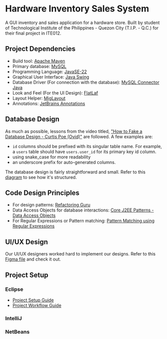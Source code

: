 # Hardware Inventory Sales System

A GUI inventory and sales application for a hardware store. Built by student of Technological Institute of the Philippines - Quezon City (T.I.P. - Q.C.) for their final project in ITE012.

## Project Dependencies
 - Build tool: [Apache Maven](https://maven.apache.org/)
 - Primary database: [MySQL](https://www.mysql.com/)
 - Programming Language: [JavaSE-22](https://www.oracle.com/java/technologies/javase/jdk22-archive-downloads.html)
 - Graphical User Interface: [Java Swing](https://docs.oracle.com/javase/tutorial/uiswing/start/index.html)
 - Database Driver (For connection with the database): [MySQL Connector Java](https://github.com/mysql/mysql-connector-j)
 - Look and Feel (For the UI Design): [FlatLaf](https://github.com/JFormDesigner/FlatLaf)
 - Layout Helper: [MigLayout](http://www.miglayout.com/)
 - Annotations: [JetBrains Annotations](https://github.com/JetBrains/java-annotations)

## Database Design

As much as possible, lessons from the video titled, ["How to Fake a Database Design - Curtis Poe (‎Ovid‎)"](https://youtu.be/y1tcbhWLiUM?si=TuftIGFaH6Z4yeMF) are followed.
A few examples are:

 - `id` columns should be prefixed with its singular table name. For example, a `users` table should have `users.user_id` for its primary key id column.
 - using snake_case for more readability
 - an underscore prefix for auto-generated columns.

The database design is fairly straightforward and small. Refer to this [diagram](https://dbdocs.io/workemailaaronragudos/murico) to see how it's structured.

## Code Design Principles

- For design patterns: [Refactoring Guru](https://refactoring.guru/)
- Data Access Objects for database interactions: [Core J2EE Patterns - Data Access Objects](https://www.oracle.com/java/technologies/dataaccessobject.html)
- For Regular Expressions or Pattern matching: [Pattern Matching using Regular Expressions](https://knowledge.square-9.com/gc230/pattern-matching-using-regular-expressions)

## UI/UX Design

Our UI/UX designers worked hard to implement our designs. Refer to this [Figma file](https://www.figma.com/design/yxYlvE85nY8IwhmsykmZXe/Hardware-UI?node-id=0-1&p=f&t=Idpi7TTkhP3COe2l-0) and check it out.

## Project Setup

### Eclipse

 - [Project Setup Guide](https://youtu.be/TVhgt9oEcg0)
 - [Project Workflow Guide](https://youtu.be/6z39OYzFuaQ)


### IntelliJ

### NetBeans
